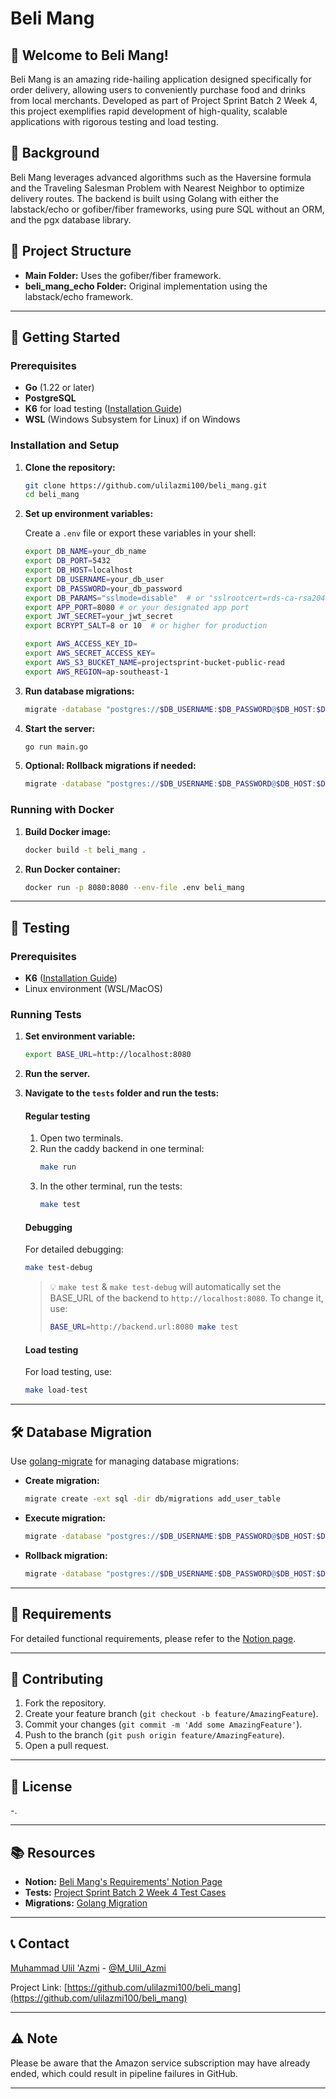 # Beli Mang

## 🚀 Welcome to Beli Mang!

Beli Mang is an amazing ride-hailing application designed specifically for order delivery, allowing users to conveniently purchase food and drinks from local merchants. Developed as part of Project Sprint Batch 2 Week 4, this project exemplifies rapid development of high-quality, scalable applications with rigorous testing and load testing.

## 🌄 Background

Beli Mang leverages advanced algorithms such as the Haversine formula and the Traveling Salesman Problem with Nearest Neighbor to optimize delivery routes. The backend is built using Golang with either the labstack/echo or gofiber/fiber frameworks, using pure SQL without an ORM, and the pgx database library.

## 📂 Project Structure

- **Main Folder:** Uses the gofiber/fiber framework.
- **beli_mang_echo Folder:** Original implementation using the labstack/echo framework.

---

## 🚀 Getting Started

### Prerequisites

- **Go** (1.22 or later)
- **PostgreSQL**
- **K6** for load testing ([Installation Guide](https://k6.io/docs/get-started/installation/))
- **WSL** (Windows Subsystem for Linux) if on Windows

### Installation and Setup

1. **Clone the repository:**

    ```bash
    git clone https://github.com/ulilazmi100/beli_mang.git
    cd beli_mang
    ```

2. **Set up environment variables:**

    Create a `.env` file or export these variables in your shell:

    ```bash
    export DB_NAME=your_db_name
    export DB_PORT=5432
    export DB_HOST=localhost
    export DB_USERNAME=your_db_user
    export DB_PASSWORD=your_db_password
    export DB_PARAMS="sslmode=disable"  # or "sslrootcert=rds-ca-rsa2048-g1.pem&sslmode=verify-full" for production
    export APP_PORT=8080 # or your designated app port
    export JWT_SECRET=your_jwt_secret
    export BCRYPT_SALT=8 or 10  # or higher for production

    export AWS_ACCESS_KEY_ID=
    export AWS_SECRET_ACCESS_KEY=
    export AWS_S3_BUCKET_NAME=projectsprint-bucket-public-read
    export AWS_REGION=ap-southeast-1
    ```

3. **Run database migrations:**

    ```bash
    migrate -database "postgres://$DB_USERNAME:$DB_PASSWORD@$DB_HOST:$DB_PORT/$DB_NAME?$DB_PARAMS" -path db/migrations up
    ```

4. **Start the server:**

    ```bash
    go run main.go
    ```

5. **Optional: Rollback migrations if needed:**

    ```bash
    migrate -database "postgres://$DB_USERNAME:$DB_PASSWORD@$DB_HOST:$DB_PORT/$DB_NAME?$DB_PARAMS" -path db/migrations down
    ```

### Running with Docker

1. **Build Docker image:**

    ```bash
    docker build -t beli_mang .
    ```

2. **Run Docker container:**

    ```bash
    docker run -p 8080:8080 --env-file .env beli_mang
    ```

---

## 🧪 Testing

### Prerequisites

- **K6** ([Installation Guide](https://k6.io/docs/get-started/installation/))
- Linux environment (WSL/MacOS)

### Running Tests

1. **Set environment variable:**

    ```bash
    export BASE_URL=http://localhost:8080
    ```

2. **Run the server.**

3. **Navigate to the `tests` folder and run the tests:**

    #### Regular testing
    1. Open two terminals.
    2. Run the caddy backend in one terminal:
        ```bash
        make run
        ```
    3. In the other terminal, run the tests:
        ```bash
        make test
        ```
    #### Debugging
    For detailed debugging:
    ```bash
    make test-debug
    ```

    > 💡 `make test` & `make test-debug` will automatically set the BASE_URL of the backend to `http://localhost:8080`. To change it, use:
    > ```bash
    > BASE_URL=http://backend.url:8080 make test
    > ```

    #### Load testing
    For load testing, use:
    ```bash
    make load-test
    ```

---

## 🛠 Database Migration

Use [golang-migrate](https://github.com/golang-migrate/migrate) for managing database migrations:

- **Create migration:**

    ```bash
    migrate create -ext sql -dir db/migrations add_user_table
    ```

- **Execute migration:**

    ```bash
    migrate -database "postgres://$DB_USERNAME:$DB_PASSWORD@$DB_HOST:$DB_PORT/$DB_NAME?$DB_PARAMS" -path db/migrations up
    ```

- **Rollback migration:**

    ```bash
    migrate -database "postgres://$DB_USERNAME:$DB_PASSWORD@$DB_HOST:$DB_PORT/$DB_NAME?$DB_PARAMS" -path db/migrations down
    ```

---

## 📝 Requirements

For detailed functional requirements, please refer to the [Notion page](https://openidea-projectsprint.notion.site/BeliMang-7979300c7ce54dbf8ecd0088806eff14).

---

## 👥 Contributing

1. Fork the repository.
2. Create your feature branch (`git checkout -b feature/AmazingFeature`).
3. Commit your changes (`git commit -m 'Add some AmazingFeature'`).
4. Push to the branch (`git push origin feature/AmazingFeature`).
5. Open a pull request.

---

## 📝 License

-.

---

## 📚 Resources

- **Notion:** [Beli Mang's Requirements' Notion Page](https://openidea-projectsprint.notion.site/BeliMang-7979300c7ce54dbf8ecd0088806eff14)
- **Tests:** [Project Sprint Batch 2 Week 4 Test Cases](https://github.com/nandanugg/BeliMangTestCasesPB2W4)
- **Migrations:** [Golang Migration](https://github.com/golang-migrate/migrate)

---

## 📞 Contact

[Muhammad Ulil 'Azmi](https://github.com/ulilazmi100) - [@M_Ulil_Azmi](https://twitter.com/M_Ulil_Azmi)

Project Link: [https://github.com/ulilazmi100/beli_mang](https://github.com/ulilazmi100/beli_mang)

---

## ⚠️ Note

Please be aware that the Amazon service subscription may have already ended, which could result in pipeline failures in GitHub.

---
